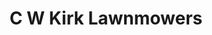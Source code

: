 ---
title: "C W Kirk Lawnmowers"
url: /bury-st-edmunds/c-w-kirk-lawnmowers/
shop: garden machinery
---